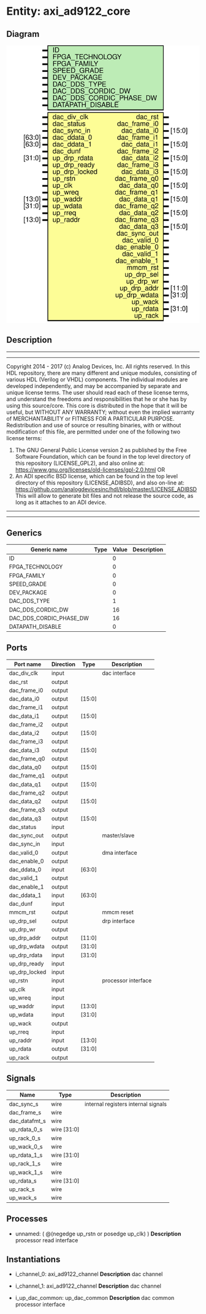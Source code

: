 # Entity: axi_ad9122_core

## Diagram

![Diagram](axi_ad9122_core.svg "Diagram")
## Description

***************************************************************************
 ***************************************************************************
 Copyright 2014 - 2017 (c) Analog Devices, Inc. All rights reserved.
 In this HDL repository, there are many different and unique modules, consisting
 of various HDL (Verilog or VHDL) components. The individual modules are
 developed independently, and may be accompanied by separate and unique license
 terms.
 The user should read each of these license terms, and understand the
 freedoms and responsibilities that he or she has by using this source/core.
 This core is distributed in the hope that it will be useful, but WITHOUT ANY
 WARRANTY; without even the implied warranty of MERCHANTABILITY or FITNESS FOR
 A PARTICULAR PURPOSE.
 Redistribution and use of source or resulting binaries, with or without modification
 of this file, are permitted under one of the following two license terms:
   1. The GNU General Public License version 2 as published by the
      Free Software Foundation, which can be found in the top level directory
      of this repository (LICENSE_GPL2), and also online at:
      <https://www.gnu.org/licenses/old-licenses/gpl-2.0.html>
 OR
   2. An ADI specific BSD license, which can be found in the top level directory
      of this repository (LICENSE_ADIBSD), and also on-line at:
      https://github.com/analogdevicesinc/hdl/blob/master/LICENSE_ADIBSD
      This will allow to generate bit files and not release the source code,
      as long as it attaches to an ADI device.
 ***************************************************************************
 ***************************************************************************
 
## Generics

| Generic name            | Type | Value | Description |
| ----------------------- | ---- | ----- | ----------- |
| ID                      |      | 0     |             |
| FPGA_TECHNOLOGY         |      | 0     |             |
| FPGA_FAMILY             |      | 0     |             |
| SPEED_GRADE             |      | 0     |             |
| DEV_PACKAGE             |      | 0     |             |
| DAC_DDS_TYPE            |      | 1     |             |
| DAC_DDS_CORDIC_DW       |      | 16    |             |
| DAC_DDS_CORDIC_PHASE_DW |      | 16    |             |
| DATAPATH_DISABLE        |      | 0     |             |
## Ports

| Port name     | Direction | Type   | Description         |
| ------------- | --------- | ------ | ------------------- |
| dac_div_clk   | input     |        | dac interface       |
| dac_rst       | output    |        |                     |
| dac_frame_i0  | output    |        |                     |
| dac_data_i0   | output    | [15:0] |                     |
| dac_frame_i1  | output    |        |                     |
| dac_data_i1   | output    | [15:0] |                     |
| dac_frame_i2  | output    |        |                     |
| dac_data_i2   | output    | [15:0] |                     |
| dac_frame_i3  | output    |        |                     |
| dac_data_i3   | output    | [15:0] |                     |
| dac_frame_q0  | output    |        |                     |
| dac_data_q0   | output    | [15:0] |                     |
| dac_frame_q1  | output    |        |                     |
| dac_data_q1   | output    | [15:0] |                     |
| dac_frame_q2  | output    |        |                     |
| dac_data_q2   | output    | [15:0] |                     |
| dac_frame_q3  | output    |        |                     |
| dac_data_q3   | output    | [15:0] |                     |
| dac_status    | input     |        |                     |
| dac_sync_out  | output    |        | master/slave        |
| dac_sync_in   | input     |        |                     |
| dac_valid_0   | output    |        | dma interface       |
| dac_enable_0  | output    |        |                     |
| dac_ddata_0   | input     | [63:0] |                     |
| dac_valid_1   | output    |        |                     |
| dac_enable_1  | output    |        |                     |
| dac_ddata_1   | input     | [63:0] |                     |
| dac_dunf      | input     |        |                     |
| mmcm_rst      | output    |        | mmcm reset          |
| up_drp_sel    | output    |        | drp interface       |
| up_drp_wr     | output    |        |                     |
| up_drp_addr   | output    | [11:0] |                     |
| up_drp_wdata  | output    | [31:0] |                     |
| up_drp_rdata  | input     | [31:0] |                     |
| up_drp_ready  | input     |        |                     |
| up_drp_locked | input     |        |                     |
| up_rstn       | input     |        | processor interface |
| up_clk        | input     |        |                     |
| up_wreq       | input     |        |                     |
| up_waddr      | input     | [13:0] |                     |
| up_wdata      | input     | [31:0] |                     |
| up_wack       | output    |        |                     |
| up_rreq       | input     |        |                     |
| up_raddr      | input     | [13:0] |                     |
| up_rdata      | output    | [31:0] |                     |
| up_rack       | output    |        |                     |
## Signals

| Name          | Type        | Description                          |
| ------------- | ----------- | ------------------------------------ |
| dac_sync_s    | wire        | internal registers internal signals  |
| dac_frame_s   | wire        |                                      |
| dac_datafmt_s | wire        |                                      |
| up_rdata_0_s  | wire [31:0] |                                      |
| up_rack_0_s   | wire        |                                      |
| up_wack_0_s   | wire        |                                      |
| up_rdata_1_s  | wire [31:0] |                                      |
| up_rack_1_s   | wire        |                                      |
| up_wack_1_s   | wire        |                                      |
| up_rdata_s    | wire [31:0] |                                      |
| up_rack_s     | wire        |                                      |
| up_wack_s     | wire        |                                      |
## Processes
- unnamed: ( @(negedge up_rstn or posedge up_clk) )
**Description**
processor read interface

## Instantiations

- i_channel_0: axi_ad9122_channel
**Description**
dac channel

- i_channel_1: axi_ad9122_channel
**Description**
dac channel

- i_up_dac_common: up_dac_common
**Description**
dac common processor interface

